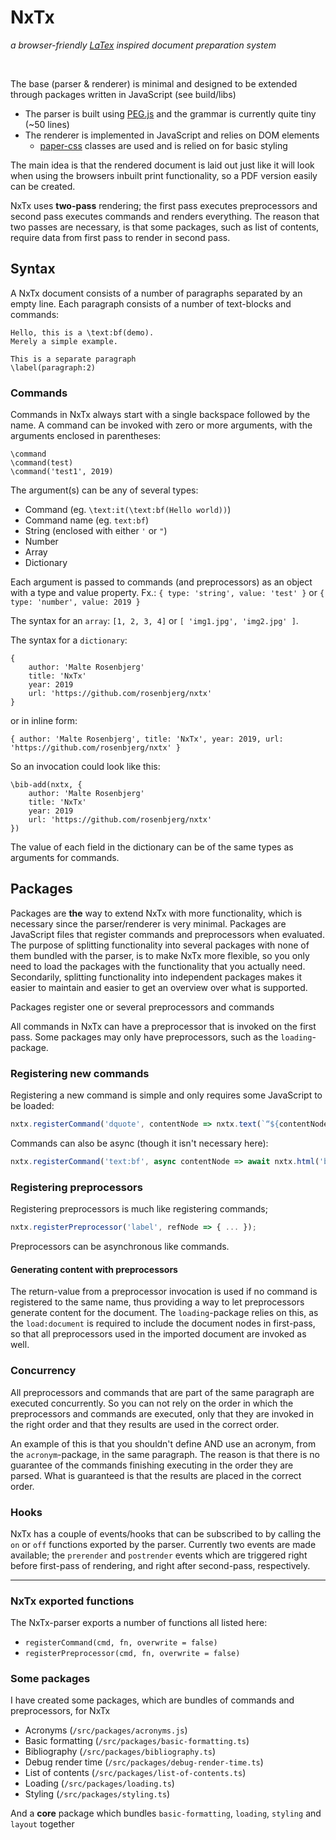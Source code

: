 # NxTx
_a browser-friendly [LaTex](https://www.latex-project.org/) inspired document preparation system_

<br/>

The base (parser & renderer) is minimal and designed to be extended through packages written in JavaScript (see build/libs)

- The parser is built using [PEG.js](https://github.com/pegjs/pegjs) and the grammar is currently quite tiny (~50 lines)
- The renderer is implemented in JavaScript and relies on DOM elements
  - [paper-css](https://github.com/cognitom/paper-css) classes are used and is relied on for basic styling
  
  
The main idea is that the rendered document is laid out just like it will look when using the browsers inbuilt print functionality,
so a PDF version easily can be created.

NxTx uses __two-pass__ rendering; the first pass executes preprocessors and 
second pass executes commands and renders everything. The reason that two passes are necessary, 
is that some packages, such as list of contents, require data from first pass to render in second pass.
  
  
## Syntax
A NxTx document consists of a number of paragraphs separated by an empty line. 
Each paragraph consists of a number of text-blocks and commands:
```
Hello, this is a \text:bf(demo). 
Merely a simple example.

This is a separate paragraph
\label(paragraph:2)
```

### Commands
Commands in NxTx always start with a single backspace followed by the name. 
A command can be invoked with zero or more arguments, with the arguments enclosed in parentheses:

```
\command
\command(test)
\command('test1', 2019)
```
The argument(s) can be any of several types:
- Command (eg. `\text:it(\text:bf(Hello world))`)
- Command name (eg. `text:bf`)
- String (enclosed with either `'` or `"`)
- Number
- Array
- Dictionary

Each argument is passed to commands (and preprocessors) as an object with a type and value property.
Fx.: `{ type: 'string', value: 'test' }` or `{ type: 'number', value: 2019 }` 

The syntax for an `array`:
`[1, 2, 3, 4]` or `[ 'img1.jpg', 'img2.jpg' ]`.


The syntax for a `dictionary`:
```
{
    author: 'Malte Rosenbjerg'
    title: 'NxTx'
    year: 2019
    url: 'https://github.com/rosenbjerg/nxtx'
}
```
or in inline form:

`{ author: 'Malte Rosenbjerg', title: 'NxTx', year: 2019, url: 'https://github.com/rosenbjerg/nxtx' }`

So an invocation could look like this: 
```
\bib-add(nxtx, {
    author: 'Malte Rosenbjerg'
    title: 'NxTx'
    year: 2019
    url: 'https://github.com/rosenbjerg/nxtx'
})
```
The value of each field in the dictionary can be of the same types as arguments for commands.

## Packages
Packages are __the__ way to extend NxTx with more functionality, which is necessary since the parser/renderer is very minimal.
Packages are JavaScript files that register commands and preprocessors when evaluated.
The purpose of splitting functionality into several packages with none of them bundled with the parser, 
is to make NxTx more flexible, so you only need to load the packages with the functionality that you actually need.
Secondarily, splitting functionality into independent packages makes it easier to maintain and easier to get an overview over what is supported.

Packages register one or several preprocessors and commands

All commands in NxTx can have a preprocessor that is invoked on the first pass.
Some packages may only have preprocessors, such as the `loading`-package.


### Registering new commands
Registering a new command is simple and only requires some JavaScript to be loaded:
```javascript
nxtx.registerCommand('dquote', contentNode => nxtx.text(`“${contentNode.value}”`));
```

Commands can also be async (though it isn't necessary here):
```javascript
nxtx.registerCommand('text:bf', async contentNode => await nxtx.html('b', null, contentNode.value));
```

### Registering preprocessors
Registering preprocessors is much like registering commands; 
```javascript
nxtx.registerPreprocessor('label', refNode => { ... });
```
Preprocessors can be asynchronous like commands.


#### Generating content with preprocessors
The return-value from a preprocessor invocation is used if no command is registered to the same name, 
thus providing a way to let preprocessors generate content for the document. 
The `loading`-package relies on this, as the `load:document` is required to include the document nodes in first-pass, 
so that all preprocessors used in the imported document are invoked as well.


### Concurrency
All preprocessors and commands that are part of the same paragraph are executed concurrently.
So you can not rely on the order in which the preprocessors and commands are executed, 
only that they are invoked in the right order and that they results are used in the correct order.

An example of this is that you shouldn't define AND use an acronym, from the `acronym`-package, in the same paragraph. 
The reason is that there is no guarantee of the commands finishing executing in the order they are parsed.
What is guaranteed is that the results are placed in the correct order.


### Hooks
NxTx has a couple of events/hooks that can be subscribed to by calling the `on` or `off` functions exported by the parser.
Currently two events are made available; the `prerender` and `postrender` events which are triggered right before first-pass of rendering, and right after second-pass, respectively.

___
### NxTx exported functions
The NxTx-parser exports a number of functions all listed here:
- `registerCommand(cmd, fn, overwrite = false)`
- `registerPreprocessor(cmd, fn, overwrite = false)`


### Some packages
I have created some packages, which are bundles of commands and preprocessors, for NxTx
- Acronyms (`/src/packages/acronyms.js`)
- Basic formatting (`/src/packages/basic-formatting.ts`)
- Bibliography (`/src/packages/bibliography.ts`)
- Debug render time (`/src/packages/debug-render-time.ts`)
- List of contents (`/src/packages/list-of-contents.ts`)
- Loading (`/src/packages/loading.ts`)
- Styling (`/src/packages/styling.ts`)

And a __core__ package which bundles `basic-formatting`, `loading`, `styling` and `layout` together
